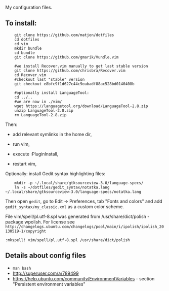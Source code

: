 My configuration files.

## To install:

        git clone https://github.com/matjon/dotfiles
        cd dotfiles
        cd vim
        mkdir bundle
        cd bundle
        git clone https://github.com/gmarik/Vundle.vim

        #we install Recover.vim manually to get last stable version
        git clone https://github.com/chrisbra/Recover.vim
        cd Recover.vim
        #checkout last "stable" version
        git checkout e8bfc9f1d627c44c9eabadf88ac528bd0140408b

        #optionally install LanguageTool:
        cd ../.. 
        #we are now in ./vim/
        wget https://languagetool.org/download/LanguageTool-2.8.zip
        unzip LanguageTool-2.8.zip
        rm LanguageTool-2.8.zip


Then:

- add relevant symlinks in the home dir,

- run vim,

- execute :PluginInstall,

- restart vim,
        
Optionally: install Gedit syntax highlighting files:

        mkdir -p ~/.local/share/gtksourceview-3.0/language-specs/
        ln -s ~/dotfiles/gedit_syntax/notatka.lang  ~/.local/share/gtksourceview-3.0/language-specs/notatka.lang

Then open `gedit`, go to Edit -> Preferences, tab "Fonts and colors" and add `gedit_syntax/my_classic.xml` as a custom color scheme.


File vim/spell/pl.utf-8.spl was generated from /usr/share/dict/polish - package
wpolish. For license see
`http://changelogs.ubuntu.com/changelogs/pool/main/i/ipolish/ipolish_20130519-1/copyright`

    :mkspell! vim/spell/pl.utf-8.spl /usr/share/dict/polish


## Details about config files

- `man bash`
- http://superuser.com/a/789499
- https://help.ubuntu.com/community/EnvironmentVariables - section "Persistent environment variables"
